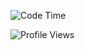 <!--START_SECTION:waka-->
![Code Time](http://img.shields.io/badge/Code%20Time-1%2C873%20hrs%2050%20mins-blue)

![Profile Views](http://img.shields.io/badge/Profile%20Views-6-blue)


<!--END_SECTION:waka-->
